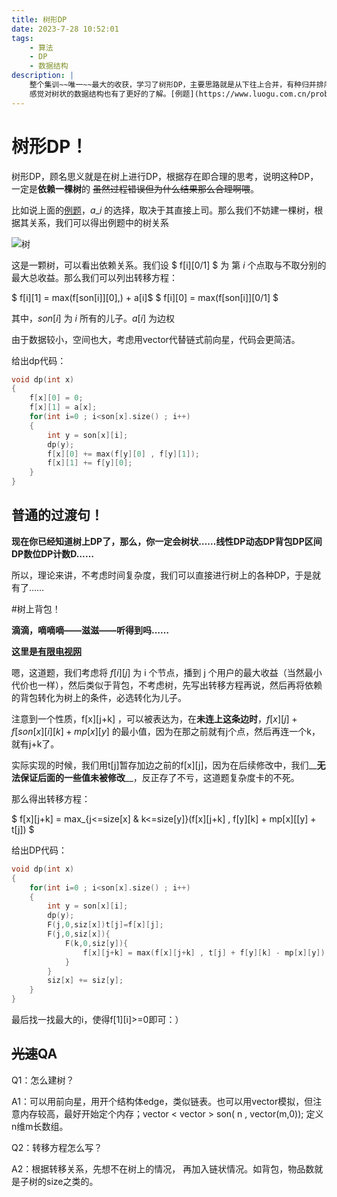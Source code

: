 ```yaml
---
title: 树形DP
date: 2023-7-28 10:52:01
tags: 
    - 算法
    - DP
    - 数据结构
description: |
    整个集训~~唯一~~最大的收获，学习了树形DP，主要思路就是从下往上合并，有种归并排序的味道。
    感觉对树状的数据结构也有了更好的了解。[例题](https://www.luogu.com.cn/problem/P1352)
---
```


# 树形DP！

树形DP，顾名思义就是在树上进行DP，根据存在即合理的思考，说明这种DP，一定是**依赖一棵树**的 ~~虽然过程错误但为什么结果那么合理啊喂~~。

比如说上面的[例题](https://www.luogu.com.cn/problem/P1352)，$a\_{i}$ 的选择，取决于其直接上司。那么我们不妨建一棵树，根据其关系，我们可以得出例题中的树关系

![树](./images/unflocing_pic/tree_DP_tree_1.png)

这是一颗树，可以看出依赖关系。我们设 $ f[i][0/1] $ 为 第 $i$ 个点取与不取分别的最大总收益。那么我们可以列出转移方程：

$ f[i][1] = max(f[son[i]][0],) + a[i]$
$ f[i][0] = max(f[son[i]][0/1] $

其中，$son[i]$ 为 $i$ 所有的儿子。$a[i]$ 为边权

由于数据较小，空间也大，考虑用vector代替链式前向星，代码会更简洁。

给出dp代码：

```cpp
void dp(int x)
{
    f[x][0] = 0;
    f[x][1] = a[x];
    for(int i=0 ; i<son[x].size() ; i++)
    {
        int y = son[x][i];
        dp(y);
        f[x][0] += max(f[y][0] , f[y][1]);
        f[x][1] += f[y][0];
    }
}
```

## 普通的过渡句！

__现在你已经知道树上DP了，那么，你一定会树状……线性DP动态DP背包DP区间DP数位DP计数D……__

所以，理论来讲，不考虑时间复杂度，我们可以直接进行树上的各种DP，于是就有了……

#树上背包！

__滴滴，嘀嘀嘀——滋滋——听得到吗……__

__这里是[有限电视网](https://www.luogu.com.cn/problem/P1273)__

嗯，这道题，我们考虑将 $f[i][j]$ 为 i 个节点，播到 j 个用户的最大收益（当然最小代价也一样），然后类似于背包，不考虑树，先写出转移方程再说，然后再将依赖的背包转化为树上的条件，必选转化为儿子。

注意到一个性质，f[x][j+k] ，可以被表达为，在**未连上这条边时**，$f[x][j]+f[son[x][i][k]+mp[x][y]$ 的最小值，因为在那之前就有j个点，然后再连一个k，就有j+k了。

实际实现的时候，我们用t[j]暂存加边之前的f[x][j]，因为在后续修改中，我们__**无法保证后面的一些值未被修改**__，反正存了不亏，这道题复杂度卡的不死。

那么得出转移方程：

$ f[x][j+k] = max\_{j<=size[x] & k<=size[y]}(f[x][j+k] , f[y][k] + mp[x][[y] + t[j]) $

给出DP代码：
```cpp
void dp(int x)
{
    for(int i=0 ; i<son[x].size() ; i++)
    {
        int y = son[x][i];
        dp(y);
        F(j,0,siz[x])t[j]=f[x][j];
        F(j,0,siz[x]){
            F(k,0,siz[y]){
                f[x][j+k] = max(f[x][j+k] , t[j] + f[y][k] - mp[x][y]);
            }
        }
        siz[x] += siz[y];
    }
}
```
最后找一找最大的i，使得f[1][i]>=0即可：）

## ~~光速~~QA

Q1：怎么建树？

A1：可以用前向星，用开个结构体edge，类似链表。也可以用vector模拟，但注意内存较高，最好开始定个内存；vector < vector<int> > son( n , vector<int>(m,0)); 定义n维m长数组。

Q2：转移方程怎么写？

A2：根据转移关系，先想不在树上的情况，	再加入链状情况。如背包，物品数就是子树的size之类的。

